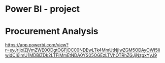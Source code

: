 # Power BI - project
# Procurement Analysis

https://app.powerbi.com/view?r=eyJrIjoiZjVmZWE0ODgtOGFjOC00NDEwLTk4MmUtNjIwZGM5ODAyOWI5IiwidCI6ImU1MDBlZDk2LTFiMmEtNDA0YS05OGEzLTVhOTRhZGJjNzgxYyJ9

